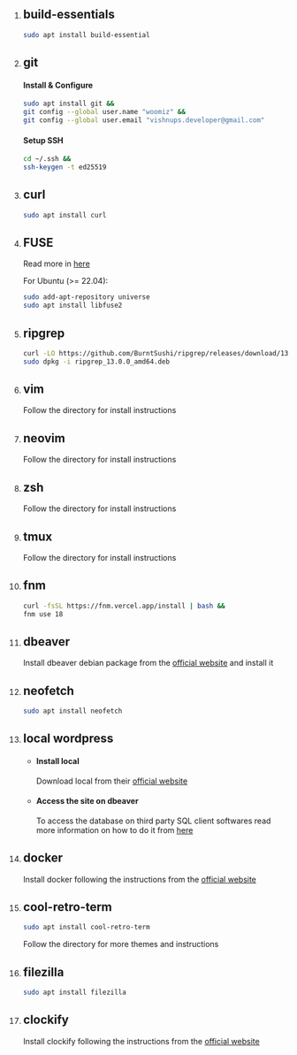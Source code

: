 1. ## **build-essentials**
    ```sh 
    sudo apt install build-essential
    ```

1. ## **git**
    #### Install & Configure
    ```sh
    sudo apt install git &&
    git config --global user.name "woomiz" &&
    git config --global user.email "vishnups.developer@gmail.com"
    ```
    #### Setup SSH
    ```sh
    cd ~/.ssh &&
    ssh-keygen -t ed25519
    ```

1. ## **curl**
    ```sh
    sudo apt install curl
    ```

1. ## **FUSE**
	Read more in [here](https://github.com/AppImage/AppImageKit/wiki/FUSE)
	
	For Ubuntu (>= 22.04):

    ```sh
    sudo add-apt-repository universe
    sudo apt install libfuse2
    ```

1. ## **ripgrep**
   ```sh
   curl -LO https://github.com/BurntSushi/ripgrep/releases/download/13.0.0/ripgrep_13.0.0_amd64.deb
   sudo dpkg -i ripgrep_13.0.0_amd64.deb
   ```

1. ## **vim**
    Follow the directory for install instructions

1. ## **neovim**
    Follow the directory for install instructions

1. ## **zsh**
    Follow the directory for install instructions

1. ## **tmux**
    Follow the directory for install instructions

1. ## **fnm**
    ```sh
    curl -fsSL https://fnm.vercel.app/install | bash &&
    fnm use 18
    ```

1. ## **dbeaver**
    Install dbeaver debian package from the [official website](https://dbeaver.io/download/) and install it

1. ## **neofetch**
    ```sh
    sudo apt install neofetch
    ```

1. ## **local wordpress**
    - #### Install local
        Download local from their [official website](https://localwp.com/)
    - #### Access the site on dbeaver
        To access the database on third party SQL client softwares read more information on how to do it from [here](https://community.localwp.com/t/how-can-i-connect-to-mysql-using-tcp-ip-rather-than-a-socket-on-macos-linux/21220)

1. ## **docker**
    Install docker following the instructions from the [official website](https://docs.docker.com/engine/install/ubuntu/#installation-methods)

1. ## **cool-retro-term**
    ```sh
    sudo apt install cool-retro-term
    ```

    Follow the directory for more themes and instructions

1. ## **filezilla**
    ```sh
    sudo apt install filezilla
    ```

1. ## **clockify**
    Install clockify following the instructions from the [official website](https://clockify.me/apps)
